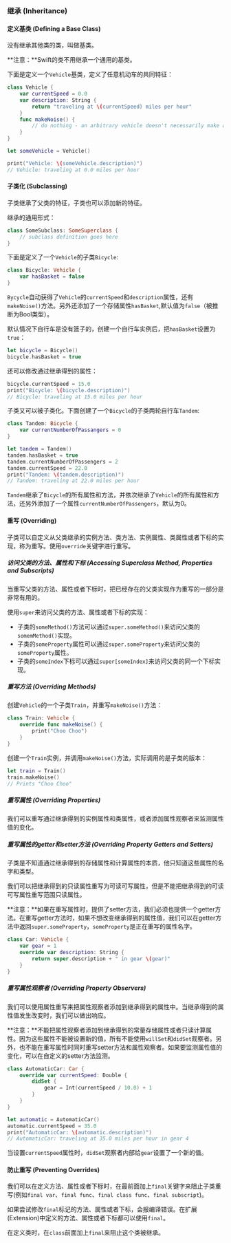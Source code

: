 ### 继承 (Inheritance)

#### 定义基类 (Defining a Base Class)

没有继承其他类的类，叫做基类。

**注意：**Swift的类不用继承一个通用的基类。

下面是定义一个`Vehicle`基类，定义了任意机动车的共同特征：

```swift
class Vehicle {
    var currentSpeed = 0.0
    var description: String {
        return "traveling at \(currentSpeed) miles per hour"
    }
    func makeNoise() {
        // do nothing - an arbitrary vehicle doesn't necessarily make a noise
    }
}

let someVehicle = Vehicle()

print("Vehicle: \(someVehicle.description)")
// Vehicle: traveling at 0.0 miles per hour

```

#### 子类化 (Subclassing)

子类继承了父类的特征，子类也可以添加新的特征。

继承的通用形式：

```swift
class SomeSubclass: SomeSuperclass {
    // subclass definition goes here
}
```

下面是定义了一个`Vehicle`的子类`Bicycle`:

```swift
class Bicycle: Vehicle {
    var hasBasket = false
}
```

`Bycycle`自动获得了`Vehicle`的`currentSpeed`和`description`属性，还有`makeNoise()`方法。另外还添加了一个存储属性`hasBasket`,默认值为`false`（被推断为Bool类型）。

默认情况下自行车是没有篮子的，创建一个自行车实例后，把`hasBasket`设置为`true`：

```swift
let bicycle = Bicycle()
bicycle.hasBasket = true
```

还可以修改通过继承得到的属性：

```swift
bicycle.currentSpeed = 15.0
print("Bicycle: \(bicycle.description)")
// Bicycle: traveling at 15.0 miles per hour
```

子类又可以被子类化。下面创建了一个`Bicycle`的子类两轮自行车`Tandem`:

```swift
class Tandem: Bicycle {
	var currentNumberOfPassangers = 0
}

let tandem = Tandem()
tandem.hasBasket = true
tandem.currentNumberOfPassengers = 2
tandem.currentSpeed = 22.0
print("Tandem: \(tandem.description)")
// Tandem: traveling at 22.0 miles per hour
```

`Tandem`继承了`Bicycle`的所有属性和方法，并依次继承了`Vehicle`的所有属性和方法，还另外添加了一个属性`currentNumberOfPassengers`，默认为0。

#### 重写 (Overriding)

子类可以自定义从父类继承的实例方法、类方法、实例属性、类属性或者下标的实现，称为重写。使用`override`关键字进行重写。

##### 访问父类的方法、属性和下标 (Accessing Superclass Method, Properties and Subscripts)

当重写父类的方法、属性或者下标时，把已经存在的父类实现作为重写的一部分是非常有用的。

使用`super`来访问父类的方法、属性或者下标的实现：

- 子类的`someMethod()`方法可以通过`super.someMethod()`来访问父类的`somemMethod()`实现。
- 子类的`someProperty`属性可以通过`super.someProperty`来访问父类的`someProperty`属性。
- 子类的`someIndex`下标可以通过`super[someIndex]`来访问父类的同一个下标实现。

##### 重写方法 (Overriding Methods)

创建`Vehicle`的一个子类`Train`，并重写`makeNoise()`方法：

```swift
class Train: Vehicle {
    override func makeNoise() {
        print("Choo Choo")
    }
}
```

创建一个`Train`实例，并调用`makeNoise()`方法，实际调用的是子类的版本：

```swift
let train = Train()
train.makeNoise()
// Prints "Choo Choo"
```

##### 重写属性 (Overriding Properties)

我们可以重写通过继承得到的实例属性和类属性，或者添加属性观察者来监测属性值的变化。

##### 重写属性的getter和setter方法 (Overriding Property Getters and Setters)

子类是不知道通过继承得到的存储属性和计算属性的本质，他只知道这些属性的名字和类型。

我们可以把继承得到的只读属性重写为可读可写属性，但是不能把继承得到的可读可写属性重写范围只读属性。

**注意：**如果在重写属性时，提供了setter方法，我们必须也提供一个getter方法。在重写getter方法时，如果不想改变继承得到的属性值，我们可以在getter方法中返回`super.someProperty`，`someProperty`是正在重写的属性名字。

```swift
class Car: Vehicle {
    var gear = 1
    override var description: String {
        return super.description + " in gear \(gear)"
    }
}
```

##### 重写属性观察者 (Overriding Property Observers)

我们可以使用属性重写来把属性观察者添加到继承得到的属性中。当继承得到的属性值发生改变时，我们可以做出响应。

**注意：**不能把属性观察者添加到继承得到的常量存储属性或者只读计算属性。因为这些属性不能被设置新的值，所有不能使用`willSet`和`didSet`观察者。另外，也不能在重写属性时同时重写setter方法和属性观察者。如果要监测属性值的变化，可以在自定义的setter方法监测。

```swift
class AutomaticCar: Car {
	override var currentSpeed: Double {
		didSet {
			gear = Int(currentSpeed / 10.0) + 1
		}
	}
}

let automatic = AutomaticCar()
automatic.currentSpeed = 35.0
print("AutomaticCar: \(automatic.description)")
// AutomaticCar: traveling at 35.0 miles per hour in gear 4
```

当设置`currentSpeed`属性时，`didSet`观察者内部给`gear`设置了一个新的值。

#### 防止重写 (Preventing Overrides)

我们可以在定义方法、属性或者下标时，在最前面加上`final`关键字来阻止子类重写(例如`final var`、`final func`、`final class func`、`final subscript`)。

如果尝试修改`final`标记的方法、属性或者下标，会报编译错误。在扩展(Extension)中定义的方法、属性或者下标都可以使用`final`。

在定义类时，在`class`前面加上`final`来阻止这个类被继承。
